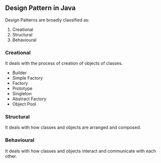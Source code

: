 ## Design Pattern in Java
Design Patterns are broadly classified as:
1.	Creational
2.	Structural
3.	Behavioural

### Creational
It deals with the process of creation of objects of classes.
- Builder
- Simple Factory
- Factory
- Prototype
- Singleton
- Abstract Factory
- Object Pool
### Structural
It deals with how classes and objects are arranged and composed.
### Behavioural
It deals with how classes and objects interact and communicate with each other.
